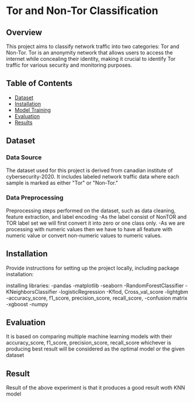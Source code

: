 # Tor and Non-Tor Classification

## Overview

This project aims to classify network traffic into two categories: Tor and Non-Tor. Tor is an anonymity network that allows users to access the internet while concealing their identity, making it crucial to identify Tor traffic for various security and monitoring purposes.

## Table of Contents

- [Dataset](#dataset)
- [Installation](#installation)
- [Model Training](#model-training)
- [Evaluation](#evaluation)
- [Results](#results)

## Dataset

### Data Source

The dataset used for this project is derived from canadian institute of cybersecurity-2020. It includes labeled network traffic data where each sample is marked as either "Tor" or "Non-Tor."

### Data Preprocessing

Preprocessing steps performed on the dataset, such as data cleaning, feature extraction, and label encoding 
  -As the label consist of NonTOR and TOR label set we will first convert it into zero or one class only.
  -As we are processing with numeric values then we have to have all feature with numeric value or convert non-numeric values to numeric values.

## Installation

Provide instructions for setting up the project locally, including package installation:

installing libraries:
  -pandas
  -matplotlib
  -seaborn
  -RandomForestClassifier
  -KNeighborsClassifier
  -logisticRegression
  -Kflod, Cross_val_score
  -lightgbm
  -accuracy_score, f1_score, precision_score, recall_score, 
  -confusion matrix
  -xgboost
  -numpy

  ## Evaluation 
  
  It is based on comparing multiple machine learning models with their accuracy_score, f1_score, precision_score, recall_score whichever is producing best result will be considered as the optimal model or the given dataset

  ## Result

  Result of the above experiment is that it produces a good result woth KNN model 
  
